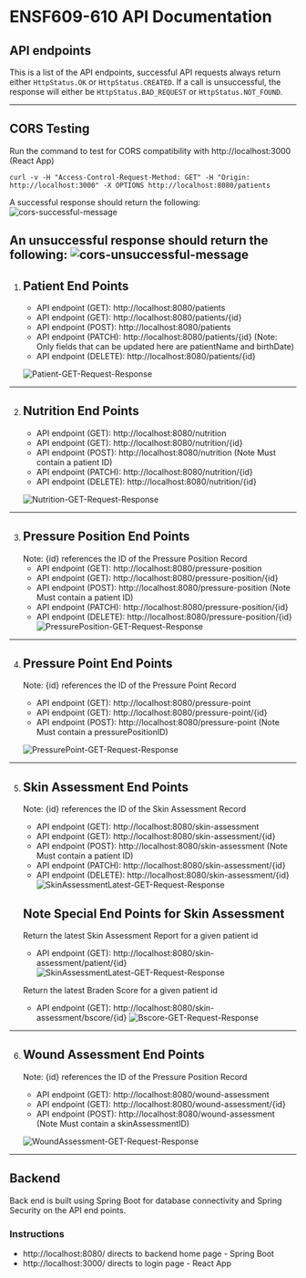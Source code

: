 # ENSF609-610 API Documentation

## API endpoints

This is a list of the API endpoints, successful API requests always return either `HttpStatus.OK` or `HttpStatus.CREATED`. If a call is unsuccessful, the response will either be  `HttpStatus.BAD_REQUEST` or `HttpStatus.NOT_FOUND`.

---

## CORS Testing

Run the command to test for CORS compatibility with http://localhost:3000 (React App)
```
curl -v -H "Access-Control-Request-Method: GET" -H "Origin: http://localhost:3000" -X OPTIONS http://localhost:8080/patients
```

A successful response should return the following: 
![cors-successful-message](Images/cors-successful.png)  

An unsuccessful response should return the following:
![cors-unsuccessful-message](Images/cors-unsuccessful.png)  
---


1.  ## Patient End Points
    * API endpoint (GET): http://localhost:8080/patients
    * API endpoint (GET): http://localhost:8080/patients/{id}
    * API endpoint (POST): http://localhost:8080/patients
    * API endpoint (PATCH): http://localhost:8080/patients/{id}
      (Note: Only fields that can be updated here are patientName and birthDate)
    * API endpoint (DELETE): http://localhost:8080/patients/{id} 

    ![Patient-GET-Request-Response](Images/api-Patient-GET-patients.png)    
---

2. ## Nutrition End Points
    * API endpoint (GET): http://localhost:8080/nutrition
    * API endpoint (GET): http://localhost:8080/nutrition/{id}
    * API endpoint (POST): http://localhost:8080/nutrition (Note Must contain a patient ID)
    * API endpoint (PATCH): http://localhost:8080/nutrition/{id} 
    * API endpoint (DELETE): http://localhost:8080/nutrition/{id} 

    ![Nutrition-GET-Request-Response](Images/api-Nutrition-GET-nutrition.png)    
---

3. ## Pressure Position End Points
     Note: {id} references the ID of the Pressure Position Record
    * API endpoint (GET): http://localhost:8080/pressure-position
    * API endpoint (GET): http://localhost:8080/pressure-position/{id}
    * API endpoint (POST): http://localhost:8080/pressure-position (Note Must contain a patient ID)
    * API endpoint (PATCH): http://localhost:8080/pressure-position/{id} 
    * API endpoint (DELETE): http://localhost:8080/pressure-position/{id} 
    ![PressurePosition-GET-Request-Response](Images/api-PressurePosition-GET-PressurePosition.png)
---

4. ## Pressure Point End Points
     Note: {id} references the ID of the Pressure Point Record
    * API endpoint (GET): http://localhost:8080/pressure-point
    * API endpoint (GET): http://localhost:8080/pressure-point/{id}
    * API endpoint (POST): http://localhost:8080/pressure-point (Note Must contain a pressurePositionID)

    ![PressurePoint-GET-Request-Response](Images/api-PressurePoint-GET-PressurePoint.png)        
---

5. ## Skin Assessment End Points
     Note: {id} references the ID of the Skin Assessment Record
    * API endpoint (GET): http://localhost:8080/skin-assessment
    * API endpoint (GET): http://localhost:8080/skin-assessment/{id}
    * API endpoint (POST): http://localhost:8080/skin-assessment (Note Must contain a patient ID)
    * API endpoint (PATCH): http://localhost:8080/skin-assessment/{id} 
    * API endpoint (DELETE): http://localhost:8080/skin-assessment/{id} 
    ![SkinAssessmentLatest-GET-Request-Response](Images/api-skinAssessment-GET-skinAssessment.png)

    ## Note Special End Points for Skin Assessment
    
    Return the latest Skin Assessment Report for a given patient id
    * API endpoint (GET): http://localhost:8080/skin-assessment/patient/{id}
    ![SkinAssessmentLatest-GET-Request-Response](Images/api-skinAssessment-GET-skinAssessment-latest.png)   

    Return the latest Braden Score for a given patient id
    * API endpoint (GET): http://localhost:8080/skin-assessment/bscore/{id}
    ![Bscore-GET-Request-Response](Images/api-skinAssessment-GET-skinAssessment-bscore.png)   
---

6. ## Wound Assessment End Points
     Note: {id} references the ID of the Pressure Position Record
    * API endpoint (GET): http://localhost:8080/wound-assessment
    * API endpoint (GET): http://localhost:8080/wound-assessment/{id}
    * API endpoint (POST): http://localhost:8080/wound-assessment (Note Must contain a skinAssessmentID)

    ![WoundAssessment-GET-Request-Response](Images/api-woundAssessment-GET-woundAssessment.png)    
---

## Backend 
Back end is built using Spring Boot for database connectivity and Spring Security on the API end points.

### Instructions
- http://localhost:8080/ directs to backend home page - Spring Boot
- http://localhost:3000/ directs to login page - React App
